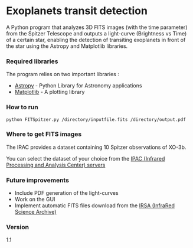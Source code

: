 # Exoplanets transit detection 

A Python program that analyzes 3D FITS images (with the time parameter) from the Spitzer Telescope and outputs a light-curve (Brightness vs Time) of a certain star, enabling the detection of transiting exoplanets in front of the star using the Astropy and Matplotlib libraries.
### Required libraries
The program relies on two important libraries :

* [Astropy] - Python Library for Astronomy applications
* [Matplotlib] - A plotting library

### How to run
```
python FITSpitzer.py /directory/inputfile.fits /directory/output.pdf
```

### Where to get FITS images
The IRAC provides a dataset containing 10 Spitzer observations of XO-3b.

You can select the dataset of your choice from the [IPAC (Infrared Processing and Analysis Center) servers](http://sha.ipac.caltech.edu/applications/Spitzer/SHA/#id=SearchByRequestID&RequestClass=ServerRequest&DoSearch=true&SearchByRequestID.field.requestID=46467072,%2046471424,%2046467840,%2046471168,%2046470144,%2046470912,%2046467584,%2046470656,%2046469376,%2046470400,%2046466816,%2046469632,%2046468864,%2046469120,%2046469888,%2046468608,%2046467328,%2046468352,%2046471680,%2046468096&SearchByRequestID.field.includeSameConstraints=_none_&MoreOptions.field.prodtype=aor&shortDesc=AORKEY&isBookmarkAble=true&isDrillDownRoot=true&isSearchResult=true)
### Future improvements
  - Include PDF generation of the light-curves
  - Work on the GUI
  - Implement automatic FITS files download from the [IRSA (InfraRed Science Archive)](https://irsa.ipac.caltech.edu/frontpage/)


### Version
1.1


[//]: # 
   [Astropy]: <http://www.astropy.org/>
   [Matplotlib]: <http://matplotlib.org/>
   


